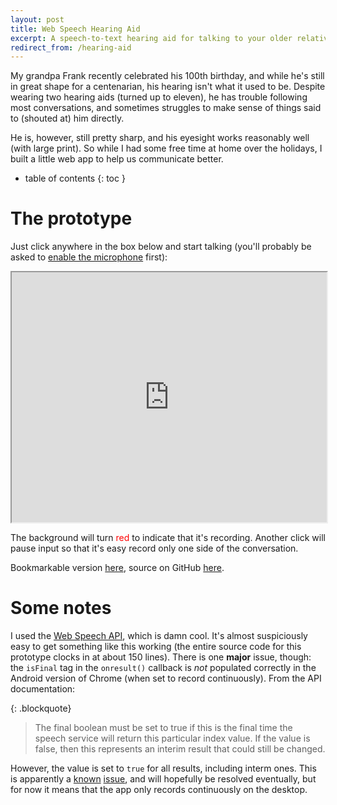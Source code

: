 ```yaml
---
layout: post
title: Web Speech Hearing Aid
excerpt: A speech-to-text hearing aid for talking to your older relatives.
redirect_from: /hearing-aid
---
```


My grandpa Frank recently celebrated his 100th birthday, and while he's still in great shape for a centenarian, his hearing isn't what it used to be. Despite wearing two hearing aids (turned up to eleven), he has trouble following most conversations, and sometimes struggles to make sense of things said to (shouted at) him directly.

He is, however, still pretty sharp, and his eyesight works reasonably well (with large print). So while I had some free time at home over the holidays, I built a little web app to help us communicate better.

<!--more-->
* table of contents
{: toc }

# The prototype

Just click anywhere in the box below and start talking (you'll probably be asked to [enable the microphone](https://support.google.com/chrome/answer/2693767?hl=en) first):

<iframe src="https://cdn.rawgit.com/danwahl/dcc97e392481b93f6368eb8053bb5dd2/raw/46a733b439b6414cfc9019fe5f0df970d03ab97a/index.html" marginwidth="0" marginheight="0" width="100%" height="400" scrolling="yes"></iframe>

The background will turn <span style="color: red;">red</span> to indicate that it's recording. Another click will pause input so that it's easy record only one side of the conversation.

Bookmarkable version [here](https://cdn.rawgit.com/danwahl/dcc97e392481b93f6368eb8053bb5dd2/raw/46a733b439b6414cfc9019fe5f0df970d03ab97a/index.html), source on GitHub [here](https://gist.github.com/danwahl/dcc97e392481b93f6368eb8053bb5dd2).

# Some notes

I used the [Web Speech API](https://dvcs.w3.org/hg/speech-api/raw-file/tip/webspeechapi.html), which is damn cool. It's almost suspiciously easy to get something like this working (the entire source code for this prototype clocks in at about 150 lines). There is one **major** issue, though: the ```isFinal``` tag in the ```onresult()``` callback is *not* populated correctly in the Android version of Chrome (when set to record continuously). From the API documentation:

{: .blockquote}
> The final boolean must be set to true if this is the final time the speech service will return this particular index value. If the value is false, then this represents an interim result that could still be changed.

However, the value is set to ```true``` for all results, including interm ones. This is apparently a [known](https://bugs.chromium.org/p/chromium/issues/detail?id=457068) [issue](https://stackoverflow.com/questions/35112561/speech-recognition-api-duplicated-phrases-on-android), and will hopefully be resolved eventually, but for now it means that the app only records continuously on the desktop.
